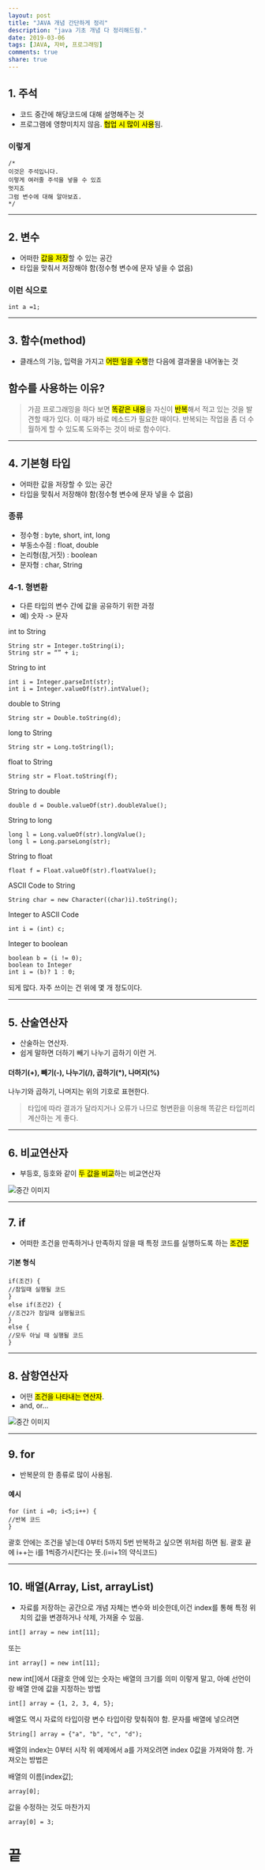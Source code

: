 ```yaml
---
layout: post
title: "JAVA 개념 간단하게 정리"
description: "java 기초 개념 다 정리해드림."
date: 2019-03-06
tags: [JAVA, 자바, 프로그래밍]
comments: true
share: true
---
```


## 1. 주석
- 코드 중간에 해당코드에 대해 설명해주는 것
- 프로그램에 영향미치지 않음.
<mark>협업 시 많이 사용</mark>됨.


### 이렇게
~~~
/*
이것은 주석입니다.
이렇게 여러줄 주석을 넣을 수 있죠
멋지죠
그럼 변수에 대해 알아보죠.
*/
~~~
---
## 2. 변수
- 어떠한 <mark>값을 저장</mark>할 수 있는 공간
- 타입을 맞춰서 저장해야 함(정수형 변수에 문자 넣을 수 없음)

### 이런 식으로
~~~
int a =1;
~~~
---


## 3. 함수(method)
- 클래스의 기능, 입력을 가지고 <mark>어떤 일을 수행</mark>한 다음에 결과물을 내어놓는 것

## 함수를 사용하는 이유?

> 가끔 프로그래밍을 하다 보면 <mark>똑같은 내용</mark>을 자신이 <mark>반복</mark>해서 적고 있는 것을 발견할 때가 있다. 이 때가 바로 메소드가 필요한 때이다. 반복되는 작업을 좀 더 수월하게 할 수 있도록 도와주는 것이 바로 함수이다.

---

## 4. 기본형 타입
- 어떠한 값을 저장할 수 있는 공간
- 타입을 맞춰서 저장해야 함(정수형 변수에 문자 넣을 수 없음)

### 종류
- 정수형 : byte, short, int, long
- 부동소수점 : float, double
- 논리형(참,거짓) : boolean
- 문자형 : char, String

### 4-1. 형변환
- 다른 타입의 변수 간에 값을 공유하기 위한 과정
- 예) 숫자 -> 문자


int to String
~~~
String str = Integer.toString(i);
String str = “” + i;
~~~
String to int
~~~
int i = Integer.parseInt(str);
int i = Integer.valueOf(str).intValue();
~~~
double to String
~~~
String str = Double.toString(d);
~~~
long to String
~~~
String str = Long.toString(l);
~~~
float to String
~~~
String str = Float.toString(f);
~~~
String to double
~~~
double d = Double.valueOf(str).doubleValue();
~~~
String to long
~~~
long l = Long.valueOf(str).longValue();
long l = Long.parseLong(str);
~~~
String to float
~~~
float f = Float.valueOf(str).floatValue();
~~~
ASCII Code to String
~~~
String char = new Character((char)i).toString();
~~~
Integer to ASCII Code
~~~
int i = (int) c;
~~~
Integer to boolean
~~~
boolean b = (i != 0);
boolean to Integer
int i = (b)? 1 : 0;
~~~
되게 많다. 자주 쓰이는 건 위에 몇 개 정도이다.

---

## 5. 산술연산자
- 산술하는 연산자.
- 쉽게 말하면 더하기 빼기 나누기 곱하기 이런 거.

#### 더하기(+), 빼기(-), 나누기(/), 곱하기(*), 나머지(%)
나누기와 곱하기, 나머지는 위의 기호로 표현한다.

> 타입에 따라 결과가 달라지거나 오류가 나므로 형변환을 이용해 똑같은 타입끼리 계산하는 게 좋다.

---

## 6. 비교연산자
- 부등호, 등호와 같이 <mark>두 값을 비교</mark>하는 비교연산자

![중간 이미지](https://miro.medium.com/max/697/1*4kROuXqFwiTBa18UF_-OQg.png)

---

## 7. if
- 어떠한 조건을 만족하거나 만족하지 않을 때 특정 코드를 실행하도록 하는 <mark>조건문</mark>

#### 기본 형식
~~~
if(조건) {
//참일때 실행될 코드
}
else if(조건2) {
//조건2가 참일때 실행될코드
}
else {
//모두 아닐 때 실행될 코드
}
~~~

---

## 8. 삼항연산자
- 어떤 <mark>조건을 나타내는 연산자</mark>.
- and, or...

![중간 이미지](https://miro.medium.com/max/683/0*4mYmqfYnqf8CqB_j)

---

## 9. for
- 반복문의 한 종류로 많이 사용됨.

#### 예시
~~~
for (int i =0; i<5;i++) {
//반복 코드
}
~~~

괄호 안에는 조건을 넣는데
0부터 5까지 5번 반복하고 싶으면 위처럼 하면 됨. 괄호 끝에 i++는 i를 1씩증가시킨다는 뜻.(i=i+1의 약식코드)

---

## 10. 배열(Array, List, arrayList)

- 자료를 저장하는 공간으로 개념 자체는 변수와 비슷한데,이건 index를 통해 특정 위치의 값을 변경하거나 삭제, 가져올 수 있음.

~~~
int[] array = new int[11];
~~~
또는
~~~
int array[] = new int[11];
~~~
new int[]에서 대괄호 안에 있는 숫자는 배열의 크기를 의미
이렇게 말고, 아예 선언이랑 배열 안에 값을 지정하는 방법

~~~
int[] array = {1, 2, 3, 4, 5};
~~~

배열도 역시 자료의 타입이랑 변수 타입이랑 맞춰줘야 함.
문자를 배열에 넣으려면

~~~
String[] array = {"a", "b", "c", "d");
~~~
배열의 index는 0부터 시작
위 예제에서 a를 가져오려면 index 0값을 가져와야 함.
가져오는 방법은

배열의 이름[index값];
~~~
array[0];

~~~
값을 수정하는 것도 마찬가지
~~~
array[0] = 3;
~~~

# 끝
